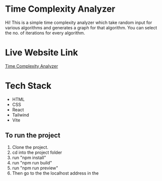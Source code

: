 # Time Complexity Analyzer

Hi!
This is a simple time complexity analyzer which take random input for various algorithms and generates a graph for that algorithm.
You can select the no. of iterations for every algorithm.

# Live Website Link
[Time Complexity Analyzer](https://timecomplexityanalyzer.herokuapp.com/)

# Tech Stack

 - HTML
 - CSS
 - React
 - Tailwind
 - Vite

## To run the project

 1. Clone the project.
 2. cd into the project folder
 3. run "npm install"
 4. run "npm run build"
 5. run "npm run preview"
 6. Then go to the the localhost address in the 


